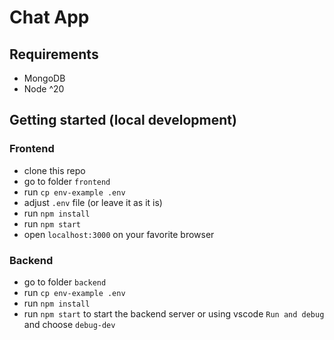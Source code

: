 # Chat App

## Requirements

- MongoDB
- Node ^20

## Getting started (local development)

### Frontend

- clone this repo
- go to folder `frontend`
- run `cp env-example .env`
- adjust `.env` file (or leave it as it is)
- run `npm install`
- run `npm start`
- open `localhost:3000` on your favorite browser

### Backend

- go to folder `backend`
- run `cp env-example .env`
- run `npm install`
- run `npm start` to start the backend server or using vscode `Run and debug` and choose `debug-dev`
